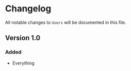# Changelog

All notable changes to `Users` will be documented in this file.

## Version 1.0

### Added
- Everything
